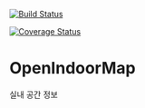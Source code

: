 [![Build Status](https://travis-ci.org/Gaia3D/openindoormap.svg?branch=master)](https://travis-ci.org/Gaia3D/openindoormap)

[![Coverage Status](https://coveralls.io/repos/github/Gaia3D/openindoormap/badge.svg?branch=master)](https://coveralls.io/github/Gaia3D/openindoormap?branch=master)

# OpenIndoorMap
실내 공간 정보
